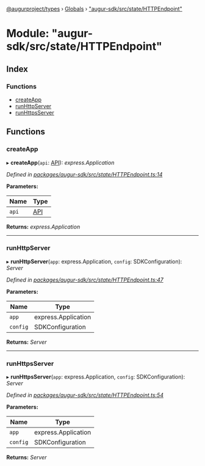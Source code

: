 [@augurproject/types](../README.md) › [Globals](../globals.md) › ["augur-sdk/src/state/HTTPEndpoint"](_augur_sdk_src_state_httpendpoint_.md)

# Module: "augur-sdk/src/state/HTTPEndpoint"

## Index

### Functions

* [createApp](_augur_sdk_src_state_httpendpoint_.md#createapp)
* [runHttpServer](_augur_sdk_src_state_httpendpoint_.md#runhttpserver)
* [runHttpsServer](_augur_sdk_src_state_httpendpoint_.md#runhttpsserver)

## Functions

###  createApp

▸ **createApp**(`api`: [API](../classes/_augur_sdk_src_state_getter_api_.api.md)): *express.Application*

*Defined in [packages/augur-sdk/src/state/HTTPEndpoint.ts:14](https://github.com/AugurProject/augur/blob/69c4be52bf/packages/augur-sdk/src/state/HTTPEndpoint.ts#L14)*

**Parameters:**

Name | Type |
------ | ------ |
`api` | [API](../classes/_augur_sdk_src_state_getter_api_.api.md) |

**Returns:** *express.Application*

___

###  runHttpServer

▸ **runHttpServer**(`app`: express.Application, `config`: SDKConfiguration): *Server*

*Defined in [packages/augur-sdk/src/state/HTTPEndpoint.ts:47](https://github.com/AugurProject/augur/blob/69c4be52bf/packages/augur-sdk/src/state/HTTPEndpoint.ts#L47)*

**Parameters:**

Name | Type |
------ | ------ |
`app` | express.Application |
`config` | SDKConfiguration |

**Returns:** *Server*

___

###  runHttpsServer

▸ **runHttpsServer**(`app`: express.Application, `config`: SDKConfiguration): *Server*

*Defined in [packages/augur-sdk/src/state/HTTPEndpoint.ts:54](https://github.com/AugurProject/augur/blob/69c4be52bf/packages/augur-sdk/src/state/HTTPEndpoint.ts#L54)*

**Parameters:**

Name | Type |
------ | ------ |
`app` | express.Application |
`config` | SDKConfiguration |

**Returns:** *Server*
